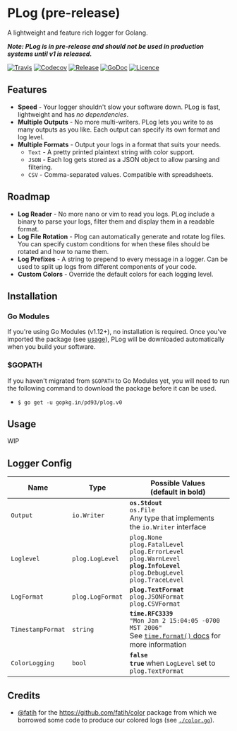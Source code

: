 # PLog (pre-release)

A lightweight and feature rich logger for Golang.

***Note: PLog is in pre-release and should not be used in production systems until v1 is released.***

[![Travis](https://img.shields.io/travis/pd93/plog/master?style=for-the-badge)](https://travis-ci.org/pd93/plog)
[![Codecov](https://img.shields.io/codecov/c/github/pd93/plog?style=for-the-badge)](https://codecov.io/gh/pd93/plog)
[![Release](https://img.shields.io/github/v/release/pd93/plog?style=for-the-badge)](https://github.com/pd93/plog/releases)
[![GoDoc](https://img.shields.io/badge/godoc-reference-5272B4.svg?style=for-the-badge)](https://godoc.org/github.com/pd93/plog)
[![Licence](https://img.shields.io/github/license/pd93/plog?style=for-the-badge)](https://github.com/pd93/plog/blob/master/LICENSE)

## Features

- **Speed** - Your logger shouldn't slow your software down. PLog is fast, lightweight and has *no dependencies*.
- **Multiple Outputs** - No more multi-writers. PLog lets you write to as many outputs as you like. Each output can specify its own format and log level.
- **Multiple Formats** - Output your logs in a format that suits your needs.
  - `Text` - A pretty printed plaintext string with color support.
  - `JSON` - Each log gets stored as a JSON object to allow parsing and filtering.
  - `CSV` - Comma-separated values. Compatible with spreadsheets.

## Roadmap

- **Log Reader** - No more nano or vim to read you logs. PLog include a binary to parse your logs, filter them and display them in a readable format.
- **Log File Rotation** - Plog can automatically generate and rotate log files. You can specify custom conditions for when these files should be rotated and how to name them.
- **Log Prefixes** - A string to prepend to every message in a logger. Can be used to split up logs from different components of your code.
- **Custom Colors** - Override the default colors for each logging level.

## Installation

### Go Modules

If you're using Go Modules (v1.12+), no installation is required. Once you've imported the package (see [usage](#usage)), PLog will be downloaded automatically when you build your software.

### $GOPATH

If you haven't migrated from `$GOPATH` to Go Modules yet, you will need to run the following command to download the package before it can be used.

- `$ go get -u gopkg.in/pd93/plog.v0`

## Usage

WIP

## Logger Config

| Name              | Type             | Possible Values<br>(default in bold)
|-------------------|------------------|---
| `Output`          | `io.Writer`      | **`os.Stdout`**<br>`os.File`<br>Any type that implements the `io.Writer` interface
| `Loglevel`        | `plog.LogLevel`  | `plog.None`<br>`plog.FatalLevel`<br>`plog.ErrorLevel`<br>`plog.WarnLevel`<br>**`plog.InfoLevel`**<br>`plog.DebugLevel`<br>`plog.TraceLevel`
| `LogFormat`       | `plog.LogFormat` | **`plog.TextFormat`**<br>`plog.JSONFormat`<br>`plog.CSVFormat`
| `TimestampFormat` | `string`         | **`time.RFC3339`**<br>`"Mon Jan 2 15:04:05 -0700 MST 2006"`<br>See [`time.Format()` docs](https://golang.org/pkg/time/#Time.Format) for more information
| `ColorLogging`    | `bool`           | **`false`**<br>**`true`** when  `LogLevel` set to `plog.TextFormat` |

## Credits

- [@fatih](https://github.com/fatih) for the https://github.com/fatih/color package from which we borrowed some code to produce our colored logs (see [`./color.go`](./color.go)).
